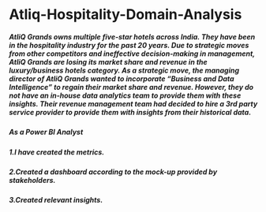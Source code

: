 # Atliq-Hospitality-Domain-Analysis
##### AtliQ Grands owns multiple five-star hotels across India. They have been in the hospitality industry for the past 20 years. Due to strategic moves from other competitors and ineffective decision-making in management, AtliQ Grands are losing its market share and revenue in the luxury/business hotels category. As a strategic move, the managing director of AtliQ Grands wanted to incorporate “Business and Data Intelligence” to regain their market share and revenue. However, they do not have an in-house data analytics team to provide them with these insights. Their revenue management team had decided to hire a 3rd party service provider to provide them with insights from their historical data.

##### As a Power BI Analyst
##### 1.I have created the metrics.
##### 2.Created a dashboard according to the mock-up provided by stakeholders.
##### 3.Created relevant insights.

